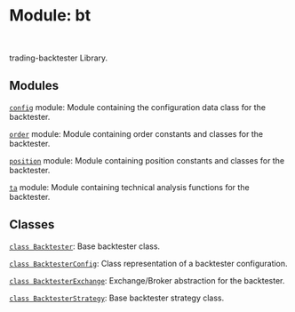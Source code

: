 <div itemscope itemtype="http://developers.google.com/ReferenceObject">
<meta itemprop="name" content="bt" />
<meta itemprop="path" content="Stable" />
</div>

# Module: bt

<!-- Insert buttons and diff -->

<table class="tfo-notebook-buttons tfo-api nocontent" align="left">

</table>



trading-backtester Library.



## Modules

[`config`](./bt/config.md) module: Module containing the configuration data class for the backtester.

[`order`](./bt/order.md) module: Module containing order constants and classes for the backtester.

[`position`](./bt/position.md) module: Module containing position constants and classes for the backtester.

[`ta`](./bt/ta.md) module: Module containing technical analysis functions for the backtester.

## Classes

[`class Backtester`](./bt/Backtester.md): Base backtester class.

[`class BacktesterConfig`](./bt/config/BacktesterConfig.md): Class representation of a backtester configuration.

[`class BacktesterExchange`](./bt/BacktesterExchange.md): Exchange/Broker abstraction for the backtester.

[`class BacktesterStrategy`](./bt/BacktesterStrategy.md): Base backtester strategy class.

